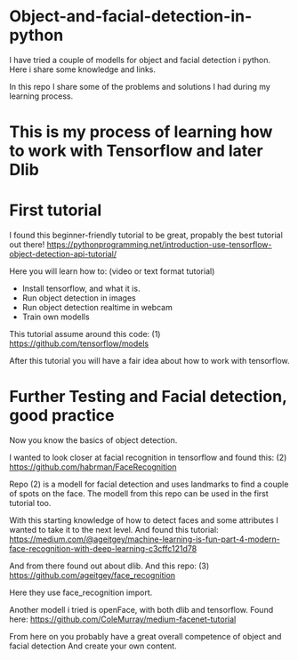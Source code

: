 # Object-and-facial-detection-in-python
I have tried a couple of modells for object and facial detection i python. Here i share some knowledge and links.

In this repo I share some of the problems and solutions I had during my learning process.

# This is my process of learning how to work with Tensorflow and later Dlib

# First tutorial
I found this beginner-friendly tutorial to be great, propably the best tutorial out there!
https://pythonprogramming.net/introduction-use-tensorflow-object-detection-api-tutorial/

Here you will learn how to: (video or text format tutorial)
* Install tensorflow, and what it is.
* Run object detection in images
* Run object detection realtime in webcam
* Train own modells

This tutorial assume around this code: (1)
https://github.com/tensorflow/models

After this tutorial you will have a fair idea about how to work with tensorflow.

# Further Testing and Facial detection, good practice
Now you know the basics of object detection. 

I wanted to look closer at facial recognition in tensorflow and found this: (2)
https://github.com/habrman/FaceRecognition

Repo (2) is a modell for facial detection and uses landmarks to find a couple of spots on the face.
The modell from this repo can be used in the first tutorial too.

With this starting knowledge of how to detect faces and some attributes I wanted to take it to the next level.
And found this tutorial:
https://medium.com/@ageitgey/machine-learning-is-fun-part-4-modern-face-recognition-with-deep-learning-c3cffc121d78

And from there found out about dlib. And this repo: (3)
https://github.com/ageitgey/face_recognition

Here they use face_recognition import.

Another modell i tried is openFace, with both dlib and tensorflow. Found here:
https://github.com/ColeMurray/medium-facenet-tutorial

From here on you probably have a great overall competence of object and facial detection
And create your own content.
